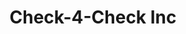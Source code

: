 ---
title: Check-4-Check Inc
slug: check-4-check-inc
updated-on: '2024-05-30T13:44:31.749Z'
created-on: '2024-05-30T13:41:46.671Z'
published-on: '2024-05-30T13:54:32.469Z'
f_city-state-2:
- cms/city/danville-ky.md
- cms/city/glasgow-ky.md
- cms/city/somerset-ky.md
- cms/city/monticello-ky.md
- cms/city/campbellsville-ky.md
- cms/city/hodgenville-ky.md
f_locations:
- cms/payday-loan/check-4-check-inc-14133.md
- cms/payday-loan/check-4-check-inc-14134.md
- cms/payday-loan/check-4-check-inc-14135.md
- cms/payday-loan/check-4-check-inc-14136.md
- cms/payday-loan/check-4-check-inc-14137.md
- cms/payday-loan/check-4-check-inc-14138.md
- cms/payday-loan/check-4-check-inc-14139.md
- cms/payday-loan/check-4-check-inc-14140.md
f_states:
- cms/state/kentucky.md
layout: '[company].html'
tags: company
---